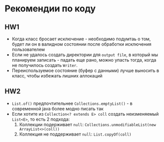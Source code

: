 # Рекомендии по коду

## HW1

- Когда класс бросает исключение - необходимо подумтаь о том, будет ли он в валидном состоянии после обработки исключения пользователем
- Если не удалось создать директории для `output file`, в который мы планируем записать - падать еще рано, можно упасть тогда, когда не получилось создать `Writer`.
- Переиспользуемое состояние (буфер с данными) лучше выносить в класс, чтобы избежать лишних аллокаций

## HW2

- `List.of()` предпочтительнее `Collections.emptyList()` - в современной java более модно писать так
- Если хотите из `Collection<? extends E> coll` создать неизменяемый `List<E>`, то есть 2 подхода:
    1. Коллекции подерживает `null`: `Collections.unmodifiableList(new ArrayList<>(coll))`
    2. Коллекция не поддерживает `null`: `List.copyOf(coll)`
